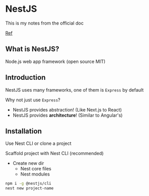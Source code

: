 # NestJS

This is my notes from the official doc

[Ref](https://nestjs.com/)

## What is NestJS?

Node.js web app framework (open source MIT)

## Introduction

NestJS uses many frameworks, one of them is `Express` by default

Why not just use `Express`?
- NestJS provides abstraction! (Like Next.js to React)
- NestJS provides **architecture**! (Similar to Angular's)

## Installation

Use Nest CLI or clone a project

Scaffold project with Nest CLI (recommended)
- Create new dir
  - Nest core files
  - Nest modules
```bash
npm i -g @nestjs/cli
nest new project-name
```
